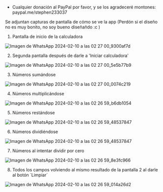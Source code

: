 * Cualquier donación al PayPal por favor, y se los agradeceré montones:  paypal.me/stephen233037

Se adjuntan capturas de pantalla de cómo se ve la app (Perdón si el diseño no es muy bonito, no soy bueno diseñañdo :c )

1. Pantalla de inicio de la calculadora

![Imagen de WhatsApp 2024-02-10 a las 02 27 00_9300af7d](https://github.com/Stephen2330/Calculadora_Basica/assets/88368715/8d454b4e-fba2-43c1-b565-fcd9ec5f5e6f)

2. Segunda pantalla después de darle a 'Iniciar calculadora'

![Imagen de WhatsApp 2024-02-10 a las 02 27 00_5e5b77b9](https://github.com/Stephen2330/Calculadora_Basica/assets/88368715/399f5c2e-f0c8-46a2-95ab-2a581a5e0cb4)

3. Números sumándose

![Imagen de WhatsApp 2024-02-10 a las 02 27 00_0074c219](https://github.com/Stephen2330/Calculadora_Basica/assets/88368715/1ffc828e-eac7-4cd2-822a-705ea25b28dd)


4. Números multiplicándose

![Imagen de WhatsApp 2024-02-10 a las 02 26 59_b6db1054](https://github.com/Stephen2330/Calculadora_Basica/assets/88368715/15e1b203-73a9-4e56-b09f-d021ce748a58)

5. Números restándose

![Imagen de WhatsApp 2024-02-10 a las 02 26 59_48537847](https://github.com/Stephen2330/Calculadora_Basica/assets/88368715/35a22702-90dc-4322-af7c-fe6d57020a5c)


6. Números dividiéndose


![Imagen de WhatsApp 2024-02-10 a las 02 26 59_48537847](https://github.com/Stephen2330/Calculadora_Basica/assets/88368715/80e2b76e-4f67-493c-90a0-e2a998835674)

7. Números al intentar dividir por cero

![Imagen de WhatsApp 2024-02-10 a las 02 26 59_8e3fc966](https://github.com/Stephen2330/Calculadora_Basica/assets/88368715/f2b3f291-14ab-4c27-ae07-b7273b55df8c)

8. Todos los campos volviendo al mismo resultado de la pantalla 2 al darle al botón ´Limpiar´


![Imagen de WhatsApp 2024-02-10 a las 02 26 59_014a26d2](https://github.com/Stephen2330/Calculadora_Basica/assets/88368715/0ddc510f-50ee-4efa-b55f-43f782f1f0bb)



